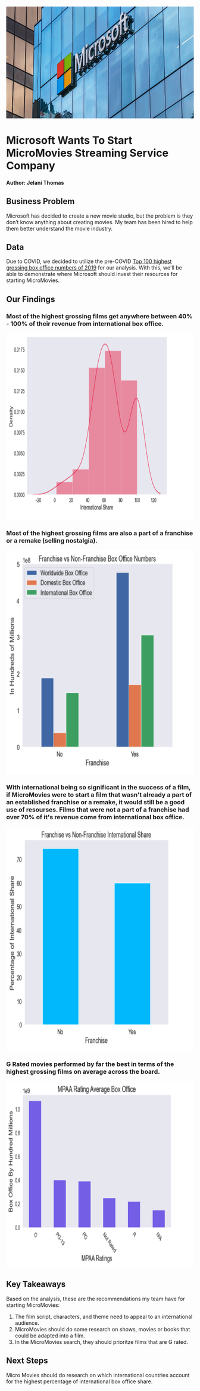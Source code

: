 <p align="center">
  <img width="800" height="300" src="https://github.com/JelaniThomas/FinalProjectPhase1/blob/a1b031d9caf6be04dfb78f6e6fae4be7c9354dcd/Photos/microsoft.jpeg">
</p>

# Microsoft Wants To Start MicroMovies Streaming Service Company

#### Author: Jelani Thomas

## Business Problem
Microsoft has decided to create a new movie studio, but the problem is they don’t know anything about creating movies. My team has been hired to help them better understand the movie industry.   

## Data 
Due to COVID, we decided to utilize the pre-COVID [Top 100 highest grossing box office numbers of 2019](https://www.the-numbers.com/box-office-records/worldwide/all-movies/cumulative/released-in-2019) for our analysis. With this, we'll be able to demonstrate where Microsoft should invest their resources for starting MicroMovies.

## Our Findings

### Most of the highest grossing films get anywhere between 40% - 100% of their revenue from international box office. 
<p align="center">
  <img width="800" height="500" src="https://github.com/JelaniThomas/FinalProjectPhase1/blob/9acf244b50b5fd590903d01030e5f6fb0f6d9eb5/Photos/Density%20Plot.png">
</p>

### Most of the highest grossing films are also a part of a franchise or a remake (selling nostalgia).

<p align="center">
  <img width="600" height="600" src="https://github.com/JelaniThomas/FinalProjectPhase1/blob/9acf244b50b5fd590903d01030e5f6fb0f6d9eb5/Photos/WDI%20Fran%20vs%20Non%20Fran.png">
</p>

### With international being so significant in the success of a film, if MicroMovies were to start a film that wasn't already a part of an established franchise or a remake, it would still be a good use of resourses. Films that were not a part of a franchise had over 70% of it's revenue come from international box office. 

<p align="center">
  <img width="600" height="600" src="https://github.com/JelaniThomas/FinalProjectPhase1/blob/9acf244b50b5fd590903d01030e5f6fb0f6d9eb5/Photos/Fran%20vs%20Non%20Fran.png">
</p>

### G Rated movies performed by far the best in terms of the highest grossing films on average across the board. 

<p align="center">
  <img width="800" height="500" src="https://github.com/JelaniThomas/FinalProjectPhase1/blob/9acf244b50b5fd590903d01030e5f6fb0f6d9eb5/Photos/MPAA%20Rating.png">
</p>

## Key Takeaways 
Based on the analysis, these are the recommendations my team have for starting MicroMovies: 
1. The film script, characters, and theme need to appeal to an international audience. 
2. MicroMovies should do some research on shows, movies or books that could be adapted into a film.
3. In the MicroMovies search, they should prioritze films that are G rated.

## Next Steps

Micro Movies should do research on which international countries account for the highest percentage of international box office share. 



